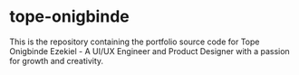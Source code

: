 # tope-onigbinde
This is the repository containing the portfolio source code for Tope Onigbinde Ezekiel - A UI/UX Engineer and Product Designer with a passion for growth and creativity. 
